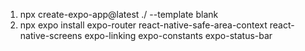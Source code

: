 1. npx create-expo-app@latest ./ --template blank
2. npx expo install expo-router react-native-safe-area-context react-native-screens expo-linking expo-constants expo-status-bar
